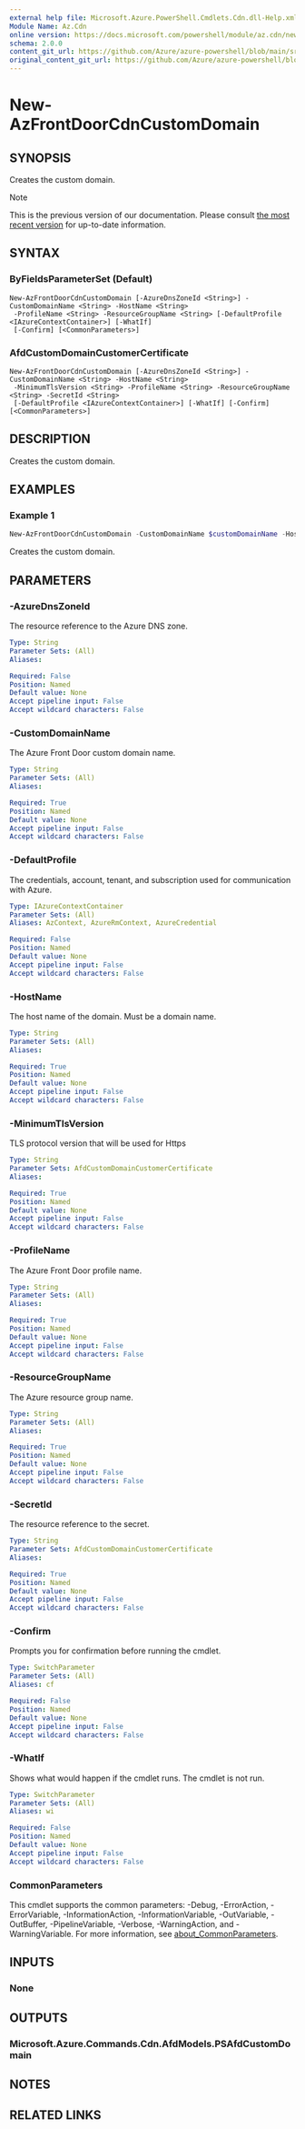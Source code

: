 ```yaml
---
external help file: Microsoft.Azure.PowerShell.Cmdlets.Cdn.dll-Help.xml
Module Name: Az.Cdn
online version: https://docs.microsoft.com/powershell/module/az.cdn/new-azfrontdoorcdncustomdomain
schema: 2.0.0
content_git_url: https://github.com/Azure/azure-powershell/blob/main/src/Cdn/Cdn/help/New-AzFrontDoorCdnCustomDomain.md
original_content_git_url: https://github.com/Azure/azure-powershell/blob/main/src/Cdn/Cdn/help/New-AzFrontDoorCdnCustomDomain.md
---
```


# New-AzFrontDoorCdnCustomDomain

## SYNOPSIS
Creates the custom domain.

> [!NOTE]
>This is the previous version of our documentation. Please consult [the most recent version](/powershell/module/az.cdn/new-azfrontdoorcdncustomdomain) for up-to-date information.

## SYNTAX

### ByFieldsParameterSet (Default)
```
New-AzFrontDoorCdnCustomDomain [-AzureDnsZoneId <String>] -CustomDomainName <String> -HostName <String>
 -ProfileName <String> -ResourceGroupName <String> [-DefaultProfile <IAzureContextContainer>] [-WhatIf]
 [-Confirm] [<CommonParameters>]
```

### AfdCustomDomainCustomerCertificate
```
New-AzFrontDoorCdnCustomDomain [-AzureDnsZoneId <String>] -CustomDomainName <String> -HostName <String>
 -MinimumTlsVersion <String> -ProfileName <String> -ResourceGroupName <String> -SecretId <String>
 [-DefaultProfile <IAzureContextContainer>] [-WhatIf] [-Confirm] [<CommonParameters>]
```

## DESCRIPTION
Creates the custom domain.

## EXAMPLES

### Example 1
```powershell
New-AzFrontDoorCdnCustomDomain -CustomDomainName $customDomainName -HostName $hostName -ProfileName $profileName -ResourceGroupName $resourceGroupName
```

Creates the custom domain.

## PARAMETERS

### -AzureDnsZoneId
The resource reference to the Azure DNS zone.

```yaml
Type: String
Parameter Sets: (All)
Aliases:

Required: False
Position: Named
Default value: None
Accept pipeline input: False
Accept wildcard characters: False
```

### -CustomDomainName
The Azure Front Door custom domain name.

```yaml
Type: String
Parameter Sets: (All)
Aliases:

Required: True
Position: Named
Default value: None
Accept pipeline input: False
Accept wildcard characters: False
```

### -DefaultProfile
The credentials, account, tenant, and subscription used for communication with Azure.

```yaml
Type: IAzureContextContainer
Parameter Sets: (All)
Aliases: AzContext, AzureRmContext, AzureCredential

Required: False
Position: Named
Default value: None
Accept pipeline input: False
Accept wildcard characters: False
```

### -HostName
The host name of the domain.
Must be a domain name.

```yaml
Type: String
Parameter Sets: (All)
Aliases:

Required: True
Position: Named
Default value: None
Accept pipeline input: False
Accept wildcard characters: False
```

### -MinimumTlsVersion
TLS protocol version that will be used for Https

```yaml
Type: String
Parameter Sets: AfdCustomDomainCustomerCertificate
Aliases:

Required: True
Position: Named
Default value: None
Accept pipeline input: False
Accept wildcard characters: False
```

### -ProfileName
The Azure Front Door profile name.

```yaml
Type: String
Parameter Sets: (All)
Aliases:

Required: True
Position: Named
Default value: None
Accept pipeline input: False
Accept wildcard characters: False
```

### -ResourceGroupName
The Azure resource group name.

```yaml
Type: String
Parameter Sets: (All)
Aliases:

Required: True
Position: Named
Default value: None
Accept pipeline input: False
Accept wildcard characters: False
```

### -SecretId
The resource reference to the secret.

```yaml
Type: String
Parameter Sets: AfdCustomDomainCustomerCertificate
Aliases:

Required: True
Position: Named
Default value: None
Accept pipeline input: False
Accept wildcard characters: False
```

### -Confirm
Prompts you for confirmation before running the cmdlet.

```yaml
Type: SwitchParameter
Parameter Sets: (All)
Aliases: cf

Required: False
Position: Named
Default value: None
Accept pipeline input: False
Accept wildcard characters: False
```

### -WhatIf
Shows what would happen if the cmdlet runs.
The cmdlet is not run.

```yaml
Type: SwitchParameter
Parameter Sets: (All)
Aliases: wi

Required: False
Position: Named
Default value: None
Accept pipeline input: False
Accept wildcard characters: False
```

### CommonParameters
This cmdlet supports the common parameters: -Debug, -ErrorAction, -ErrorVariable, -InformationAction, -InformationVariable, -OutVariable, -OutBuffer, -PipelineVariable, -Verbose, -WarningAction, and -WarningVariable. For more information, see [about_CommonParameters](http://go.microsoft.com/fwlink/?LinkID=113216).

## INPUTS

### None

## OUTPUTS

### Microsoft.Azure.Commands.Cdn.AfdModels.PSAfdCustomDomain

## NOTES

## RELATED LINKS
